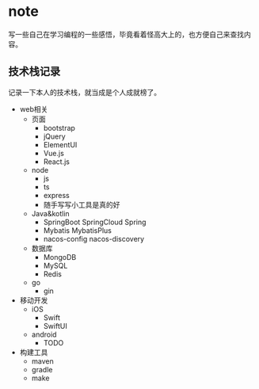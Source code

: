 # note

写一些自己在学习编程的一些感悟，毕竟看着怪高大上的，也方便自己来查找内容。

## 技术栈记录

记录一下本人的技术栈，就当成是个人成就榜了。

- web相关
  - 页面
    - bootstrap
    - jQuery
    - ElementUI
    - Vue.js
    - React.js
  - node
    - js
    - ts
    - express
    - 随手写写小工具是真的好
  - Java&kotlin
    - SpringBoot SpringCloud Spring
    - Mybatis MybatisPlus
    - nacos-config nacos-discovery
  - 数据库
    - MongoDB
    - MySQL
    - Redis
  - go
    - gin
- 移动开发
  - iOS
    - Swift
    - SwiftUI
  - android
    - TODO
- 构建工具
  - maven
  - gradle
  - make
